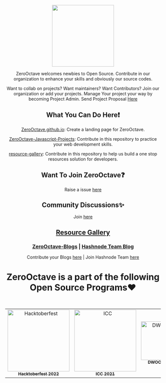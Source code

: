 <!-- ORGANISATION LOGO -->
<p align="center">
    <img src="https://github.com/ZeroOctave/ZeroOctave-Website/blob/main/assets/images/ZeroOctave.png" height="200px"  align="center"/>

<div align="center">
  
ZeroOctave welcomes newbies to Open Source. Contribute in our organization to enhance your skills and obviously our source codes.

Want to collab on projects? Want maintainers? Want Contributors? Join our organization or add your projects. Manage Your project your way by becoming Project Admin. Send Project Proposal [Here](https://github.com/ZeroOctave/ZeroOctave.github.io/discussions/new?category=project-proposal)

    
## What You Can Do Here❗
[ZeroOctave.github.io](https://github.com/ZeroOctave/ZeroOctave.github.io): Create a landing page for ZeroOctave.

[ZeroOctave-Javascript-Projects](https://github.com/ZeroOctave/ZeroOctave-Javascript-Projects): Contribute in this repository to practice your web development skills. 

[resource-gallery](https://github.com/ZeroOctave/resource-gallery): Contribute in this repository to help us build a one stop resources solution for developers.
    
## Want To Join ZeroOctave❓
Raise a issue [here](https://github.com/ZeroOctave/ZeroOctave.github.io/issues/new?assignees=&labels=Invite+me+to+Zerooctave&template=invitation.yml&title=Please+invite+me+to+the+GitHub+Community+Organization)
    
## Community Discussions✨
Join [here](https://github.com/ZeroOctave/ZeroOctave.github.io/discussions/6)
  
## [Resource Gallery](https://resourcegallery.live/)
    
### [ZeroOctave-Blogs](https://resourcegallery.live/blog/) | [Hashnode Team Blog](https://blog.zerooctave.co/)
Contribute your Blogs [here](https://github.com/ZeroOctave/resource-gallery/tree/main/src/pages/blog) | Join Hashnode Team [here](https://hashnode.com/teams/invite/0013e746-aa30-4335-9196-5dd3bed50715)

<!-- ------------------------------------------------------------------------------------------------------------------------------------------------------ -->
<!-- ------------------------------------------------------------------------------------------------------------------------------------------------------------- -->

<div id="Open-Source-Program"></div>

# ZeroOctave is a part of the following Open Source Programs❤️

<br>

<table>
<tbody><tr>
<td align="center"><a href="https://hacktoberfest.digitalocean.com/"  target="_blank"><img src="https://encrypted-tbn0.gstatic.com/images?q=tbn:ANd9GcSzxUuUFuwuTwouTwDseIuzwkLBsDa6Z_0BzYX_x0jpqA&s" alt="Hacktoberfest" width="200"/><br><sub><b> Hacktoberfest 2022 </b></sub></a></td> </a></td>

<td align="center"><a href="https://icc-techsahead.netlify.app/"  target="_blank"><img src="https://github.com/ZeroOctave/ZeroOctave-Javascript-Projects/blob/main/assets/Images/icc.png" alt="ICC" width="200"/><br><sub><b> ICC 2021 </b></sub></a></td> </a></td>

<td align="center"><a href="https://dwoc.io/"  target="_blank"><img src="https://github.com/ZeroOctave/ZeroOctave-Javascript-Projects/blob/main/assets/Images/dwoc.png" alt="DWoC21" width="125"/><br><sub><b> DWOC 2021 </b></sub></a></td> </a></td>

<td align="center"><a href="https://gssoc.girlscript.tech/"  target="_blank"><img src="https://github.com/ZeroOctave/ZeroOctave-Javascript-Projects/blob/main/assets/Images/gssoc.jpg" alt="GSSoC22" width="125"/><br><sub><b> GSSOC 2022, 23 </b></sub></a></td> </a></td>

<td align="center"><a href="https://ssoc.getsocialnow.co/"  target="_blank"><img src="https://github.com/ZeroOctave/ZeroOctave-Javascript-Projects/blob/main/assets/Images/ssoc.png" alt="SSOC2022" width="125"/><br><sub><b> SSOC-2022 </b></sub></a></td> </a></td>

</tr>
</tbody></table>

<br>



<!-- ------------------------------------------------------------------------------------------------------------------------------------------------------ -->
<!-- ------------------------------------------------------------------------------------------------------------------------------------------------------------- -->
<div id="Before"></div>
